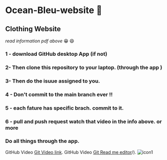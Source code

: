 # Ocean-Bleu-website :dress:
## Clothing Website 
*read information pdf above* :grin: :smile:
### 1 - download GitHub desktop App (if not)
### 2- Then clone this repository to your laptop. (through the app )
### 3- Then do the isuue assigned to you.
### 4 - Don't commit to the main branch ever !!
### 5 - each fature has specific brach. commit to it.
### 6 - pull and push request watch that video in the info above. or more
### Do all things through the app.
GitHub Video [Git Video link](https://youtu.be/9j0AOrO0dnw/).
GitHub Video [Git Read me editor](https://docs.github.com/en/get-started/writing-on-github/getting-started-with-writing-and-formatting-on-github/basic-writing-and-formatting-syntax)/).
![icon1](https://github.com/user-attachments/assets/7d1dffe6-cffe-4757-8ee3-092a145186fc)
